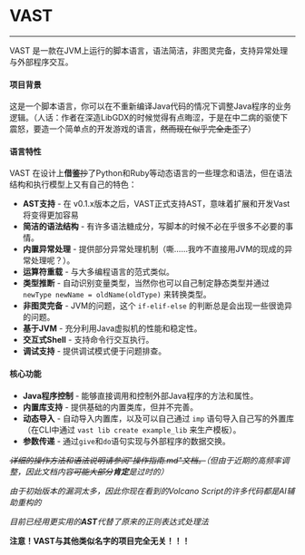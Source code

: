 # VAST

---

VAST 是一款在JVM上运行的脚本语言，语法简洁，非图灵完备，支持异常处理与外部程序交互。

#### 项目背景

这是一个脚本语言，你可以在不重新编译Java代码的情况下调整Java程序的业务逻辑。（人话：作者在深造LibGDX的时候觉得有点晦涩，于是在中二病的驱使下震怒，要造一个简单点的开发游戏的语言，~~然而现在似乎完全走歪了~~）

#### 语言特性

VAST 在设计上**借鉴**~~抄~~了Python和Ruby等动态语言的一些理念和语法，但在语法结构和执行模型上又有自己的特色：

- **AST支持** - 在 v0.1.x版本之后，VAST正式支持AST，意味着扩展和开发Vast将变得更加容易
- **简洁的语法结构** - 有许多语法糖成分，写脚本的时候不必在乎很多不必要的事情。
- **内置异常处理** - 提供部分异常处理机制（嘶……我咋不直接用JVM的现成的异常处理呢？）。
- **运算符重载** - 与大多编程语言的范式类似。
- **类型推断** - 自动识别变量类型，当然你也可以自己制定静态类型并通过 `newType newName = oldName(oldType)` 来转换类型。
- **非图灵完备** - JVM的问题，这个 `if-elif-else` 的判断总是会出现一些很诡异的问题。
- **基于JVM** - 充分利用Java虚拟机的性能和稳定性。
- **交互式Shell** - 支持命令行交互执行。
- **调试支持** - 提供调试模式便于问题排查。

#### 核心功能

- **Java程序控制** - 能够直接调用和控制外部Java程序的方法和属性。
- **内置库支持** - 提供基础的内置类库，但并不完善。
- **动态导入** - 自动导入内置库，以及可以自己通过 `imp` 语句导入自己写的外置库（在CLI中通过 `vast lib create example_lib` 来生产模板）。
- **参数传递** - 通过`give`和`do`语句实现与外部程序的数据交换。


*~~详细的操作方法和语法说明请参阅"操作指南.md"文档。~~（但由于近期的高频率调整，因此文档内容~~可能大部分~~**肯定**是过时的）*

_由于初始版本的漏洞太多，因此你现在看到的Volcano Script的许多代码都是AI辅助重构的_

_目前已经用更实用的**AST**代替了原来的正则表达式处理法_

**注意！VAST与其他类似名字的项目完全无关！！！**
